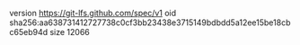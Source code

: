 version https://git-lfs.github.com/spec/v1
oid sha256:aa638731412727738c0cf3bb23438e3715149bdbdd5a12ee15be18cbc65eb94d
size 12066
